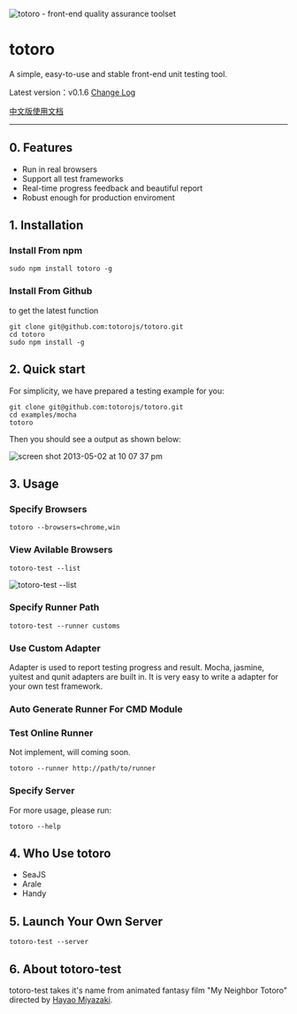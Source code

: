 ![totoro - front-end quality assurance toolset](https://f.cloud.github.com/assets/340282/401517/4563cedc-a8dd-11e2-814d-36494351adfa.jpg)

# totoro

A simple, easy-to-use and stable front-end unit testing tool.

Latest version：v0.1.6 [Change Log](https://github.com/totorojs/totoro-test/wiki/change-log)

[中文版使用文档](README.cn.md)

---

## 0. Features

- Run in real browsers
- Support all test frameworks
- Real-time progress feedback and beautiful report
- Robust enough for production enviroment

## 1. Installation

### Install From npm

    sudo npm install totoro -g

### Install From Github

to get the latest function

    git clone git@github.com:totorojs/totoro.git
    cd totoro
    sudo npm install -g
 
## 2. Quick start

For simplicity, we have prepared a testing example for you:

    git clone git@github.com:totorojs/totoro.git
    cd examples/mocha
    totoro

Then you should see a output as shown below:

![screen shot 2013-05-02 at 10 07 37 pm](https://f.cloud.github.com/assets/340282/454134/be965a46-b331-11e2-879f-c944277ef3d1.png)

    
## 3. Usage

### Specify Browsers

    totoro --browsers=chrome,win


### View Avilable Browsers

    totoro-test --list

![totoro-test --list](https://f.cloud.github.com/assets/340282/401524/8bf080fc-a8dd-11e2-9188-5b0ff30280bb.png)

### Specify Runner Path

    totoro-test --runner customs

### Use Custom Adapter

Adapter is used to report testing progress and result. Mocha, jasmine, yuitest and qunit adapters are built in. It is very easy to write a adapter for your own test framework.

### Auto Generate Runner For CMD Module

### Test Online Runner

Not implement, will coming soon.

    totoro --runner http://path/to/runner

### Specify Server

For more usage, please run:

    totoro --help
    
## 4. Who Use totoro

- SeaJS
- Arale
- Handy

## 5. Launch Your Own Server

    totoro-test --server

## 6. About totoro-test

totoro-test takes it's name from animated fantasy film "My Neighbor Totoro" directed by [Hayao Miyazaki](http://en.wikipedia.org/wiki/Hayao_Miyazaki).


